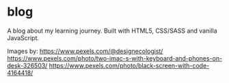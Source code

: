 # blog
A blog about my learning journey. Built with HTML5, CSS/SASS and vanilla JavaScript.

Images by:
https://www.pexels.com/@designecologist/
https://www.pexels.com/photo/two-imac-s-with-keyboard-and-phones-on-desk-326503/
https://www.pexels.com/photo/black-screen-with-code-4164418/